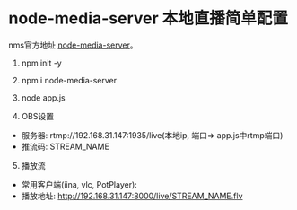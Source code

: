 # node-media-server 本地直播简单配置

nms官方地址 [node-media-server](https://github.com/illuspas/Node-Media-Server "手机观看MKV视频不错的选择")。

1. npm init -y
2. npm i node-media-server
3. node app.js

4. OBS设置
 - 服务器: rtmp://192.168.31.147:1935/live(本地ip, 端口=> app.js中rtmp端口)
 - 推流码: STREAM_NAME

5. 播放流
 - 常用客户端(iina, vlc, PotPlayer):
 - 播放地址: http://192.168.31.147:8000/live/STREAM_NAME.flv

